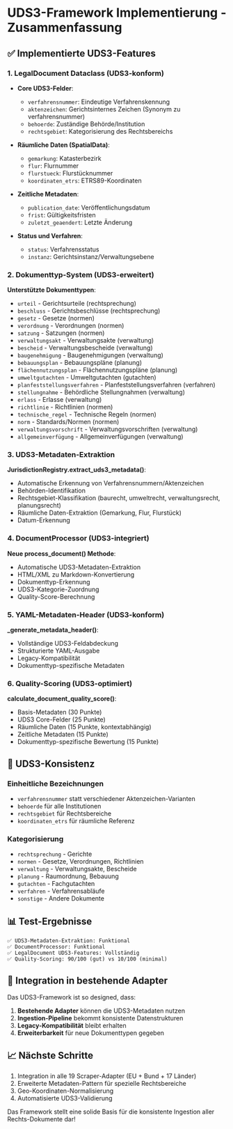 # UDS3-Framework Implementierung - Zusammenfassung

## ✅ Implementierte UDS3-Features

### 1. LegalDocument Dataclass (UDS3-konform)
- **Core UDS3-Felder**:
  - `verfahrensnummer`: Eindeutige Verfahrenskennung
  - `aktenzeichen`: Gerichtsinternes Zeichen (Synonym zu verfahrensnummer)
  - `behoerde`: Zuständige Behörde/Institution
  - `rechtsgebiet`: Kategorisierung des Rechtsbereichs

- **Räumliche Daten (SpatialData)**:
  - `gemarkung`: Katasterbezirk
  - `flur`: Flurnummer
  - `flurstueck`: Flurstücknummer
  - `koordinaten_etrs`: ETRS89-Koordinaten

- **Zeitliche Metadaten**:
  - `publication_date`: Veröffentlichungsdatum
  - `frist`: Gültigkeitsfristen
  - `zuletzt_geaendert`: Letzte Änderung

- **Status und Verfahren**:
  - `status`: Verfahrensstatus
  - `instanz`: Gerichtsinstanz/Verwaltungsebene

### 2. Dokumenttyp-System (UDS3-erweitert)
**Unterstützte Dokumenttypen**:
- `urteil` - Gerichtsurteile (rechtsprechung)
- `beschluss` - Gerichtsbeschlüsse (rechtsprechung)  
- `gesetz` - Gesetze (normen)
- `verordnung` - Verordnungen (normen)
- `satzung` - Satzungen (normen)
- `verwaltungsakt` - Verwaltungsakte (verwaltung)
- `bescheid` - Verwaltungsbescheide (verwaltung)
- `baugenehmigung` - Baugenehmigungen (verwaltung)
- `bebauungsplan` - Bebauungspläne (planung)
- `flächennutzungsplan` - Flächennutzungspläne (planung)
- `umweltgutachten` - Umweltgutachten (gutachten)
- `planfeststellungsverfahren` - Planfeststellungsverfahren (verfahren)
- `stellungnahme` - Behördliche Stellungnahmen (verwaltung)
- `erlass` - Erlasse (verwaltung)
- `richtlinie` - Richtlinien (normen)
- `technische_regel` - Technische Regeln (normen)
- `norm` - Standards/Normen (normen)
- `verwaltungsvorschrift` - Verwaltungsvorschriften (verwaltung)
- `allgemeinverfügung` - Allgemeinverfügungen (verwaltung)

### 3. UDS3-Metadaten-Extraktion
**JurisdictionRegistry.extract_uds3_metadata()**:
- Automatische Erkennung von Verfahrensnummern/Aktenzeichen
- Behörden-Identifikation
- Rechtsgebiet-Klassifikation (baurecht, umweltrecht, verwaltungsrecht, planungsrecht)
- Räumliche Daten-Extraktion (Gemarkung, Flur, Flurstück)
- Datum-Erkennung

### 4. DocumentProcessor (UDS3-integriert)
**Neue process_document() Methode**:
- Automatische UDS3-Metadaten-Extraktion
- HTML/XML zu Markdown-Konvertierung
- Dokumenttyp-Erkennung
- UDS3-Kategorie-Zuordnung
- Quality-Score-Berechnung

### 5. YAML-Metadaten-Header (UDS3-konform)
**_generate_metadata_header()**:
- Vollständige UDS3-Feldabdeckung
- Strukturierte YAML-Ausgabe
- Legacy-Kompatibilität
- Dokumenttyp-spezifische Metadaten

### 6. Quality-Scoring (UDS3-optimiert)
**calculate_document_quality_score()**:
- Basis-Metadaten (30 Punkte)
- UDS3 Core-Felder (25 Punkte)
- Räumliche Daten (15 Punkte, kontextabhängig)
- Zeitliche Metadaten (15 Punkte)
- Dokumenttyp-spezifische Bewertung (15 Punkte)

## 🎯 UDS3-Konsistenz

### Einheitliche Bezeichnungen
- `verfahrensnummer` statt verschiedener Aktenzeichen-Varianten
- `behoerde` für alle Institutionen
- `rechtsgebiet` für Rechtsbereiche
- `koordinaten_etrs` für räumliche Referenz

### Kategorisierung
- `rechtsprechung` - Gerichte
- `normen` - Gesetze, Verordnungen, Richtlinien
- `verwaltung` - Verwaltungsakte, Bescheide
- `planung` - Raumordnung, Bebauung
- `gutachten` - Fachgutachten
- `verfahren` - Verfahrensabläufe
- `sonstige` - Andere Dokumente

## 📊 Test-Ergebnisse
```
✅ UDS3-Metadaten-Extraktion: Funktional
✅ DocumentProcessor: Funktional  
✅ LegalDocument UDS3-Features: Vollständig
✅ Quality-Scoring: 90/100 (gut) vs 10/100 (minimal)
```

## 🔧 Integration in bestehende Adapter
Das UDS3-Framework ist so designed, dass:
1. **Bestehende Adapter** können die UDS3-Metadaten nutzen
2. **Ingestion-Pipeline** bekommt konsistente Datenstrukturen
3. **Legacy-Kompatibilität** bleibt erhalten
4. **Erweiterbarkeit** für neue Dokumenttypen gegeben

## 📈 Nächste Schritte
1. Integration in alle 19 Scraper-Adapter (EU + Bund + 17 Länder)
2. Erweiterte Metadaten-Pattern für spezielle Rechtsbereiche  
3. Geo-Koordinaten-Normalisierung
4. Automatisierte UDS3-Validierung

Das Framework stellt eine solide Basis für die konsistente Ingestion aller Rechts-Dokumente dar!
